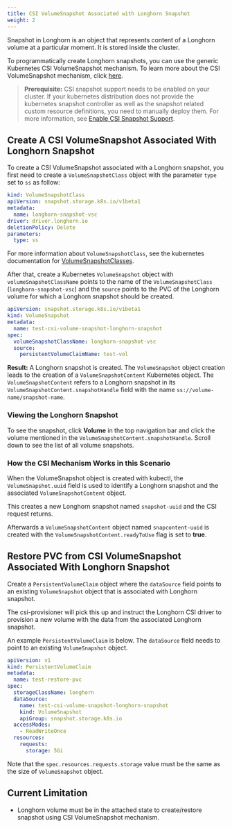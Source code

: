 ```yaml
---
title: CSI VolumeSnapshot Associated with Longhorn Snapshot
weight: 2
---
```


Snapshot in Longhorn is an object that represents content of a Longhorn volume at a particular moment. It is stored inside the cluster.

To programmatically create Longhorn snapshots, you can use the generic Kubernetes CSI VolumeSnapshot mechanism. To learn more about the CSI VolumeSnapshot mechanism, click [here](https://kubernetes.io/docs/concepts/storage/volume-snapshots/).

> **Prerequisite:** CSI snapshot support needs to be enabled on your cluster.
> If your kubernetes distribution does not provide the kubernetes snapshot controller
> as well as the snapshot related custom resource definitions, you need to manually deploy them.
> For more information, see [Enable CSI Snapshot Support](../enable-csi-snapshot-support).

## Create A CSI VolumeSnapshot Associated With Longhorn Snapshot

To create a CSI VolumeSnapshot associated with a Longhorn snapshot, you first need to create a `VolumeSnapshotClass` object
with the parameter `type` set to `ss` as follow:
```yaml
kind: VolumeSnapshotClass
apiVersion: snapshot.storage.k8s.io/v1beta1
metadata:
  name: longhorn-snapshot-vsc
driver: driver.longhorn.io
deletionPolicy: Delete
parameters:
  type: ss
```
For more information about `VolumeSnapshotClass`, see the kubernetes documentation for [VolumeSnapshotClasses](https://kubernetes.io/docs/concepts/storage/volume-snapshot-classes/).

After that, create a Kubernetes `VolumeSnapshot` object with `volumeSnapshotClassName` points to the name of the `VolumeSnapshotClass` (`longhorn-snapshot-vsc`) and
the `source` points to the PVC of the Longhorn volume for which a Longhorn snapshot should be created.
```yaml
apiVersion: snapshot.storage.k8s.io/v1beta1
kind: VolumeSnapshot
metadata:
  name: test-csi-volume-snapshot-longhorn-snapshot
spec:
  volumeSnapshotClassName: longhorn-snapshot-vsc
  source:
    persistentVolumeClaimName: test-vol
```

**Result:**
A Longhorn snapshot is created. The `VolumeSnapshot` object creation leads to the creation of a `VolumeSnapshotContent` Kubernetes object.
The `VolumeSnapshotContent` refers to a Longhorn snapshot in its `VolumeSnapshotContent.snapshotHandle` field with the name `ss://volume-name/snapshot-name`.

### Viewing the Longhorn Snapshot

To see the snapshot, click **Volume** in the top navigation bar and click the volume mentioned in the `VolumeSnapshotContent.snapshotHandle`. Scroll down to see the list of all volume snapshots.


### How the CSI Mechanism Works in this Scenario

When the VolumeSnapshot object is created with kubectl, the `VolumeSnapshot.uuid` field is used to identify a Longhorn snapshot and the associated `VolumeSnapshotContent` object.

This creates a new Longhorn snapshot named `snapshot-uuid` and the CSI request returns.

Afterwards a `VolumeSnapshotContent` object named `snapcontent-uuid` is created with the `VolumeSnapshotContent.readyToUse` flag is set to **true**.


## Restore PVC from CSI VolumeSnapshot Associated With Longhorn Snapshot
Create a `PersistentVolumeClaim` object where the `dataSource` field points to an existing `VolumeSnapshot` object that is associated with Longhorn snapshot.

The csi-provisioner will pick this up and instruct the Longhorn CSI driver to provision a new volume with the data from the associated Longhorn snapshot.

An example `PersistentVolumeClaim` is below. The `dataSource` field needs to point to an existing `VolumeSnapshot` object.

```yaml
apiVersion: v1
kind: PersistentVolumeClaim
metadata:
  name: test-restore-pvc
spec:
  storageClassName: longhorn
  dataSource:
    name: test-csi-volume-snapshot-longhorn-snapshot
    kind: VolumeSnapshot
    apiGroup: snapshot.storage.k8s.io
  accessModes:
    - ReadWriteOnce
  resources:
    requests:
      storage: 5Gi
```
Note that the `spec.resources.requests.storage` value must be the same as the size of `VolumeSnapshot` object.


## Current Limitation
* Longhorn volume must be in the attached state to create/restore snapshot using CSI VolumeSnapshot mechanism.
